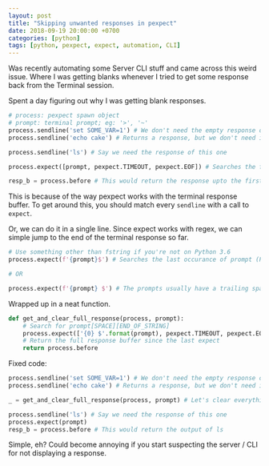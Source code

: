 ```yaml
---
layout: post
title: "Skipping unwanted responses in pexpect"
date: 2018-09-19 20:00:00 +0700
categories: [python]
tags: [python, pexpect, expect, automation, CLI]
---
```


Was recently automating some Server CLI stuff and came across this weird issue. Where I was getting blanks whenever I tried to get some response back from the Terminal session.

Spent a day figuring out why I was getting blank responses.

```python
# process: pexpect spawn object
# prompt: terminal prompt; eg: '>', '~'
process.sendline('set SOME_VAR=1') # We don't need the empty response of this command
process.sendline('echo cake') # Returns a response, but we don't need it; sorry cake

process.sendline('ls') # Say we need the response of this one

process.expect([prompt, pexpect.TIMEOUT, pexpect.EOF]) # Searches the first occurance of prompt

resp_b = process.before # This would return the response upto the first prompt, not the ls response
```

This is because of the way pexpect works with the terminal response buffer. To get around this, you should match every `sendline` with a call to `expect`.

Or, we can do it in a single line. Since expect works with regex, we can simple jump to the end of the terminal response so far.

```python
# Use something other than fstring if you're not on Python 3.6
process.expect(f'{prompt}$') # Searches the last occurance of prompt (Prompt followed by end of string)

# OR

process.expect(f'{prompt} $') # The prompts usually have a trailing space
```

Wrapped up in a neat function.

```python
def get_and_clear_full_response(process, prompt):
    # Search for prompt[SPACE][END_OF_STRING]
    process.expect(['{0} $'.format(prompt), pexpect.TIMEOUT, pexpect.EOF])
    # Return the full response buffer since the last expect
    return process.before
```

Fixed code:

```python
process.sendline('set SOME_VAR=1') # We don't need the empty response of this command
process.sendline('echo cake') # Returns a response, but we don't need it; sorry cake

_ = get_and_clear_full_response(process, prompt) # Let's clear everything

process.sendline('ls') # Say we need the response of this one
process.expect(prompt)
resp_b = process.before # This would return the output of ls
```

Simple, eh? Could become annoying if you start suspecting the server / CLI for not displaying a response.